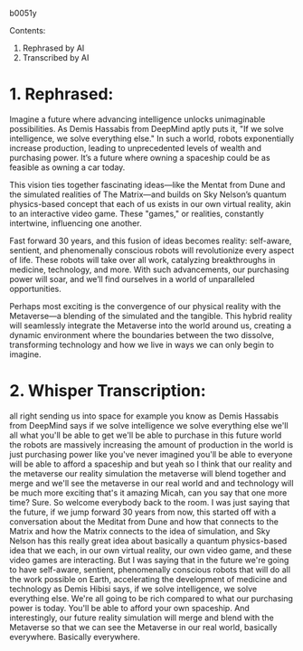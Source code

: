 b0051y

Contents:
1. Rephrased by AI
2. Transcribed by AI

# 1. Rephrased:

Imagine a future where advancing intelligence unlocks unimaginable possibilities. As Demis Hassabis from DeepMind aptly puts it, "If we solve intelligence, we solve everything else." In such a world, robots exponentially increase production, leading to unprecedented levels of wealth and purchasing power. It’s a future where owning a spaceship could be as feasible as owning a car today.

This vision ties together fascinating ideas—like the Mentat from Dune and the simulated realities of The Matrix—and builds on Sky Nelson’s quantum physics-based concept that each of us exists in our own virtual reality, akin to an interactive video game. These "games," or realities, constantly intertwine, influencing one another.

Fast forward 30 years, and this fusion of ideas becomes reality: self-aware, sentient, and phenomenally conscious robots will revolutionize every aspect of life. These robots will take over all work, catalyzing breakthroughs in medicine, technology, and more. With such advancements, our purchasing power will soar, and we’ll find ourselves in a world of unparalleled opportunities.

Perhaps most exciting is the convergence of our physical reality with the Metaverse—a blending of the simulated and the tangible. This hybrid reality will seamlessly integrate the Metaverse into the world around us, creating a dynamic environment where the boundaries between the two dissolve, transforming technology and how we live in ways we can only begin to imagine.

# 2. Whisper Transcription:

all right sending us into space for example you know as Demis Hassabis from DeepMind says if we
solve intelligence we solve everything else we'll all what you'll be able to get we'll be able to
purchase in this future world the robots are massively increasing the amount of production
in the world is just purchasing power like you've never imagined you'll be able to everyone
will be able to afford a spaceship and but yeah so I think that our reality and the metaverse
our reality simulation the metaverse will blend together and merge and we'll see the
metaverse in our real world and and technology will be much more exciting that's it
amazing
Micah, can you say that one more time? Sure.
So welcome everybody back to the room.
I was just saying that the future, if we jump forward 30 years from now,
this started off with a conversation about the Meditat from Dune
and how that connects to the Matrix and how the Matrix connects to
the idea of simulation, and Sky Nelson has this really great idea
about basically a quantum physics-based idea that we each,
in our own virtual reality, our own video game,
and these video games are interacting.
But I was saying that in the future we're going to have self-aware,
sentient, phenomenally conscious robots that will do all the work possible
on Earth, accelerating the development of medicine and technology
as Demis Hibisi says, if we solve intelligence, we solve everything else.
We're all going to be rich compared to what our purchasing power is today.
You'll be able to afford your own spaceship.
And interestingly, our future reality simulation will merge and blend
with the Metaverse so that we can see the Metaverse in our real world,
basically everywhere.
Basically everywhere.
